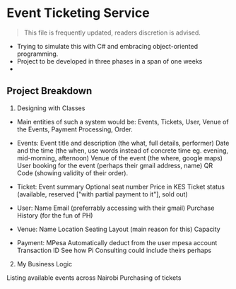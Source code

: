 # Event Ticketing Service
> This file is frequently updated, readers discretion is advised.  
- Trying to simulate this with C# and embracing object-oriented programming.
- Project to be developed in three phases in a span of one weeks
- 


## Project Breakdown

1. Designing with Classes

- Main entities of such a system would be: Events, Tickets, User, Venue of the Events, Payment Processing, Order.

- Events:
  Event title and description (the what, full details, performer)
  Date and the time (the when, use words instead of concrete time eg. evening, mid-morning, afternoon)
  Venue of the event (the where, google maps)
  User booking for the event (perhaps their gmail address, name)
  QR Code (showing validity of their order).

- Ticket:
  Event summary
  Optional seat number
  Price in KES
  Ticket status (available, reserved ["with partial payment to it"], sold out)

- User:
  Name
  Email (preferrably accessing with their gmail)
  Purchase History (for the fun of PH)

- Venue:
  Name
  Location
  Seating Layout (main reason for this)
  Capacity

- Payment:
  MPesa
  Automatically deduct from the user mpesa account
  Transaction ID
  See how Pi Consulting could include theirs perhaps

2. My Business Logic

Listing available events across Nairobi
Purchasing of tickets
